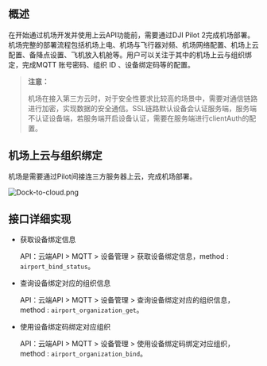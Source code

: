 
## 概述
在开始通过机场开发并使用上云API功能前，需要通过DJI Pilot 2完成机场部署。机场完整的部署流程包括机场上电、机场与飞行器对频、机场网络配置、机场上云配置、备降点设置、飞机放入机舱等。用户可以关注于其中的机场上云与组织绑定，完成MQTT 账号密码、组织 ID 、设备绑定码等的配置。

> **注意：**
>
> 机场在接入第三方云时，对于安全性要求比较高的场景中，需要对通信链路进行加密，实现数据的安全通信。SSL链路默认设备会认证服务端，服务端不认证设备端，若服务端开启设备认证，需要在服务端进行clientAuth的配置。

## 机场上云与组织绑定

机场是需要通过Pilot间接连三方服务器上云，完成机场部署。

![Dock-to-cloud.png](https://terra-1-g.djicdn.com/84f990b0bbd145e6a3930de0c55d3b2b/admin/doc/4182591d-ce68-4434-983c-aa0dab224316.png)



## 接口详细实现

* 获取设备绑定信息

  API：云端API > MQTT > 设备管理 > 获取设备绑定信息，method : `airport_bind_status`。

* 查询设备绑定对应的组织信息

  API：云端API > MQTT > 设备管理 > 查询设备绑定对应的组织信息，method : `airport_organization_get`。

* 使用设备绑定码绑定对应组织

  API：云端API > MQTT > 设备管理 > 使用设备绑定码绑定对应组织，method : `airport_organization_bind`。
